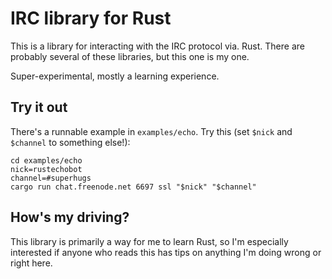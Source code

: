 # IRC library for Rust

This is a library for interacting with the IRC protocol via. Rust. There are
probably several of these libraries, but this one is my one.

Super-experimental, mostly a learning experience.

## Try it out

There's a runnable example in `examples/echo`. Try this (set `$nick` and
`$channel` to something else!):

```
cd examples/echo
nick=rustechobot
channel=#superhugs
cargo run chat.freenode.net 6697 ssl "$nick" "$channel"
```

## How's my driving?
This library is  primarily a way for me to learn Rust, so I'm especially
interested if anyone who reads this has tips on anything I'm doing wrong or
right here.
